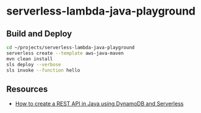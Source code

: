 # serverless-lambda-java-playground

## Build and Deploy

```sh
cd ~/projects/serverless-lambda-java-playground
serverless create --template aws-java-maven
mvn clean install
sls deploy --verbose
sls invoke --function hello
```

## Resources

* [How to create a REST API in Java using DynamoDB and Serverless](https://serverless.com/blog/how-to-create-a-rest-api-in-java-using-dynamodb-and-serverless/)